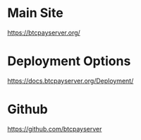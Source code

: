 # Main Site
https://btcpayserver.org/

# Deployment Options
https://docs.btcpayserver.org/Deployment/

# Github
https://github.com/btcpayserver